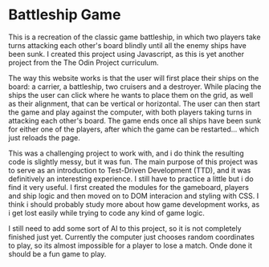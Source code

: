 # Battleship Game

This is a recreation of the classic game battleship, in which two players take turns attacking each other's board blindly until all the enemy ships have been sunk. I created this project using Javascript, as this is yet another project from the The Odin Project curriculum.

The way this website works is that the user will first place their ships on the board: a carrier, a battleship, two cruisers and a destroyer. While placing the ships the user can click where he wants to place them on the grid, as well as their alignment, that can be vertical or horizontal. The user can then start the game and play against the computer, with both players taking turns in attacking each other's board. The game ends once all ships have been sunk for either one of the players, after which the game can be restarted... which just reloads the page.

This was a challenging project to work with, and i do think the resulting code is slightly messy, but it was fun. The main purpose of this project was to serve as an introduction to Test-Driven Development (TTD), and it was definitively an interesting experience. I still have to practice a little but i do find it very useful. I first created the modules for the gameboard, players and ship logic and then moved on to DOM interacion and styling with CSS. I think i should probably study more about how game development works, as i get lost easily while trying to code any kind of game logic.

I still need to add some sort of AI to this project, so it is not completely finished just yet. Currently the computer just chooses random coordinates to play, so its almost impossible for a player to lose a match. Onde done it should be a fun game to play.